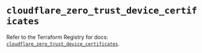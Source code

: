 # `cloudflare_zero_trust_device_certificates`

Refer to the Terraform Registry for docs: [`cloudflare_zero_trust_device_certificates`](https://registry.terraform.io/providers/cloudflare/cloudflare/4.41.0/docs/resources/zero_trust_device_certificates).
